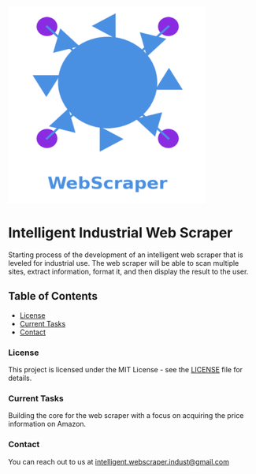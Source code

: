 <picture>
  <source srcset="/img/dark_logo.png" media="(prefers-color-scheme: dark)" />
  <img src="/img/logo.png" alt="Logo Picture" width="400" height="400" />
</picture>


# Intelligent Industrial Web Scraper


Starting process of the development of an intelligent web scraper that is leveled for industrial use. The web scraper will be able to scan multiple sites, extract information, format it, and then display the result to the user.


## Table of Contents

<!-- - [Installation](#installation)
- [Usage](#usage)
- [Features](#features)
- [Contributing](#contributing) -->
- [License](#license)
- [Current Tasks](#current)
- [Contact](#contact)
<!-- - [Acknowledgements](#acknowledgements) -->


### License

This project is licensed under the MIT License - see the [LICENSE](LICENSE) file for details.


### Current Tasks

Building the core for the web scraper with a focus on acquiring the price information on Amazon.


### Contact

You can reach out to us at [intelligent.webscraper.indust@gmail.com](mailto:intelligent.webscraper.indust@gmail.com)



